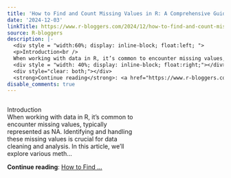 ```yaml
---
title: 'How to Find and Count Missing Values in R: A Comprehensive Guide with Examples'
date: '2024-12-03'
linkTitle: https://www.r-bloggers.com/2024/12/how-to-find-and-count-missing-values-in-r-a-comprehensive-guide-with-examples/
source: R-bloggers
description: |-
  <div style = "width:60%; display: inline-block; float:left; ">
  <p>Introduction<br />
  When working with data in R, it’s common to encounter missing values, typically represented as NA. Identifying and handling these missing values is crucial for data cleaning and analysis. In this article, we’ll explore various meth...</p></div>
  <div style = "width: 40%; display: inline-block; float:right;"></div>
  <div style="clear: both;"></div>
  <strong>Continue reading</strong>: <a href="https://www.r-bloggers.com/2024/12/how-to-find-and-count-missing-values-in-r-a-comprehensive-guide-with-examples/">How to Find  ...
disable_comments: true
---
```

<div style = "width:60%; display: inline-block; float:left; ">
<p>Introduction<br />
When working with data in R, it’s common to encounter missing values, typically represented as NA. Identifying and handling these missing values is crucial for data cleaning and analysis. In this article, we’ll explore various meth...</p></div>
<div style = "width: 40%; display: inline-block; float:right;"></div>
<div style="clear: both;"></div>
<strong>Continue reading</strong>: <a href="https://www.r-bloggers.com/2024/12/how-to-find-and-count-missing-values-in-r-a-comprehensive-guide-with-examples/">How to Find  ...